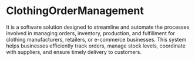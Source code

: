 # ClothingOrderManagement
It  is a software solution designed to streamline and automate the processes involved in managing orders, inventory, production, and fulfillment for clothing manufacturers, retailers, or e-commerce businesses. This system helps businesses efficiently track orders, manage stock levels, coordinate with suppliers, and ensure timely delivery to customers.
